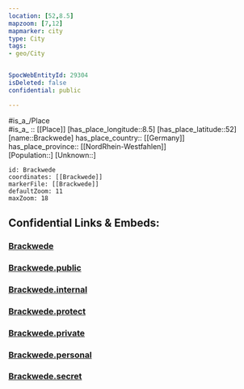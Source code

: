 ```yaml
---
location: [52,8.5] 
mapzoom: [7,12] 
mapmarker: city 
type: City
tags:
- geo/City


SpocWebEntityId: 29304
isDeleted: false
confidential: public

---
```

#is_a_/Place  
#is_a_ :: [[Place]] 
[has_place_longitude::8.5] 
[has_place_latitude::52] 
[name::Brackwede] 
has_place_country:: [[Germany]]  
has_place_province:: [[NordRhein-Westfahlen]]  
[Population::] 
[Unknown::] 


```leaflet
id: Brackwede
coordinates: [[Brackwede]] 
markerFile: [[Brackwede]] 
defaultZoom: 11 
maxZoom: 18
```


## Confidential Links & Embeds: 

### [Brackwede](/_Standards/Earth/Continent/Europe/Europe~Central/Germany/Germany~West/Nordrhein-Westfalen/counties~NW/Bielefeld/Brackwede.md) 

### [Brackwede.public](/_public/Earth/Continent/Europe/Europe~Central/Germany/Germany~West/Nordrhein-Westfalen/counties~NW/Bielefeld/Brackwede.public.md) 

### [Brackwede.internal](/_internal/Earth/Continent/Europe/Europe~Central/Germany/Germany~West/Nordrhein-Westfalen/counties~NW/Bielefeld/Brackwede.internal.md) 

### [Brackwede.protect](/_protect/Earth/Continent/Europe/Europe~Central/Germany/Germany~West/Nordrhein-Westfalen/counties~NW/Bielefeld/Brackwede.protect.md) 

### [Brackwede.private](/_private/Earth/Continent/Europe/Europe~Central/Germany/Germany~West/Nordrhein-Westfalen/counties~NW/Bielefeld/Brackwede.private.md) 

### [Brackwede.personal](/_personal/Earth/Continent/Europe/Europe~Central/Germany/Germany~West/Nordrhein-Westfalen/counties~NW/Bielefeld/Brackwede.personal.md) 

### [Brackwede.secret](/_secret/Earth/Continent/Europe/Europe~Central/Germany/Germany~West/Nordrhein-Westfalen/counties~NW/Bielefeld/Brackwede.secret.md)

